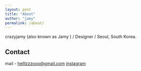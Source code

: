 ```yaml
---
layout: post
title: "About"
author: "jamy"
permalink: /about/
---
```


crazyjamy (also known as Jamy ) / Designer / Seoul, South Korea.

## Contact
mail - helllzzzooo@gmail.com 
[instagram](https://www.instagram.com/crazy_life_user/)
